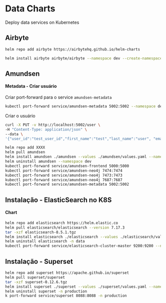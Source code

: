 # Data Charts

Deploy data services on Kubernetes

## Airbyte

```sh
helm repo add airbyte https://airbytehq.github.io/helm-charts
```

```sh
helm install airbyte airbyte/airbyte --namespace dev --create-namespace 
```
## Amundsen

#### Metadata - Criar usuário

Criar port-forward para o service `amundsen-metadata`

```sh
kubectl port-forward service/amundsen-metadata 5002:5002 --namespace dev 
```

Criar o usuário 

```sh
curl -X PUT -v http://localhost:5002/user \
-H "Content-Type: application/json" \
--data \
'{"user_id":"test_user_id","first_name":"test","last_name":"user", "email":"test_user_id@mail.com"}'
```

```sh
helm repo add XXXX
helm pull amundsen
helm install amundsen ./amundsen --values ./amundsen/values.yaml --namespace dev --create-namespace 
helm uninstall amundsen --namespace dev
kubectl port-forward service/amundsen-frontend 5000:5000
kubectl port-forward service/amundsen-neo4j 7474:7474
kubectl port-forward service/amundsen-neo4j 7473:7473
kubectl port-forward service/amundsen-neo4j 7687:7687 
kubectl port-forward service/amundsen-metadata 5002:5002 

```

## Instalação - ElasticSearch no K8S

#### Chart

```sh
helm repo add elasticsearch https://helm.elastic.co
helm pull elasticsearch/elasticsearch --version 7.17.3
tar -xzf elasticsearch-8.5.1.tgz 
helm install elasticsearch ./elasticsearch --values ./elasticsearch/values.yaml --namespace dev --create-namespace 
helm uninstall elasticsearch -n data 
kubectl port-forward service/elasticsearch-cluster-master 9200:9200 --namespace dev
```

## Instalação - Superset

```sh
helm repo add superset https://apache.github.io/superset
helm pull superset/superset
tar -xzf superset-0.12.6.tgz
helm install superset ./superset --values ./superset/values.yaml --namespace production --create-namespace 
helm uninstall superset -n production
k port-forward service/superset 8088:8088 -n production
```
